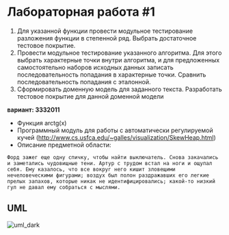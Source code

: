 # Лабораторная работа #1
1. Для указанной функции провести модульное тестирование разложения функции в степенной ряд. Выбрать достаточное тестовое покрытие.
2. Провести модульное тестирование указанного алгоритма. Для этого выбрать характерные точки внутри алгоритма, и для предложенных самостоятельно наборов исходных данных записать последовательность попадания в характерные точки. Сравнить последовательность попадания с эталонной.
3. Сформировать доменную модель для заданного текста.  Разработать тестовое покрытие для данной доменной модели

**вариант: 3332011**

- Функция arctg(x)
- Программный модуль для работы с автоматически регулируемой кучей (http://www.cs.usfca.edu/~galles/visualization/SkewHeap.html)
- Описание предметной области:
  
`Форд зажег еще одну спичку, чтобы найти выключатель. Снова закачались и заметались чудовищные тени. Артур с трудом встал на ноги и ощупал себя. Ему казалось, что все вокруг него кишит зловещими нечеловеческими фигурами; воздух был полон раздражавших его легкие прелых запахов, которые никак не идентифицировались; какой-то низкий гул не давал ему собраться с мыслями.`

## UML

![uml_dark](https://github.com/user-attachments/assets/fc5f692a-0856-4c2e-8658-999c563fae6a)
